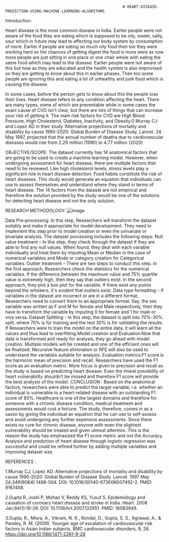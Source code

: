                                                         # HEART-DISEASE-PREDICTION-USING-MACHINE-LEARNING-ALGORITHMS
                                                        
                                                        
                                                        
                                                        
                                                        
                                                        
                                                        
Introduction:

Heart disease is the most common disease in India. Earlier people were not aware of the food  they are eating which is supposed to be oily, sweet, salty, sour which in future may lead to  affecting our body system by consumption of more. Earlier if people are eating so much oily  food then too they were working hard so the chances of getting digest the food is more were  as now more people are just sitting in one place or one chair whole with eating the same food  which may lead to the disease. Earlier people were not aware of this but now as they are  educated and the health system is also improvised so they are getting to know about this in  earlier phases. Then too some people are ignoring this and eating a lot of unhealthy and junk  food which is causing the disease. 


In some cases, before the person gets to know about this  the people lose their lives.  Heart disease refers to any condition affecting the heart. There are many types, some of  which are preventable while in some cases the exact cause of CVD isn't clear, but there are  lots of things that can increase your risk of getting it. The main risk factors for CVD are High  Blood Pressure, High Cholesterol, Diabetes, Inactivity, and Obesity.0 Murray CJ and Lopez  AD in their study ‘Alternative projections of mortality and disability by cause 1990-2020:  Global Burden of Disease Study, Lancet. 24 May 1997, projected that the annual number of  deaths due to cardiovascular diseases would rise from 2.26 million (1990) to 4.77 million  (2020)


OBJECTIVE/SCOPE:
                                                                                             The dataset currently has 14 anatomical factors that are going to be used to create a machine learning model. However, when undergoing assessment for heart disease, there are multiple factors that need to be reviewed. Like high cholesterol levels, stress levels play a significant role in heart disease detection. Food habits constitute the risk of heart diseases. This study would generate an equation that individuals can use to assess themselves and understand where they stand in terms of heart disease. The 14 factors from the dataset are not empirical and therefore the solution provided by the study would be one of the solutions for detecting 
heart disease and not the only solution.


RESEARCH METHODOLOGY:
![image](https://user-images.githubusercontent.com/103196322/163829626-f4bc622c-5d41-468e-9eed-194b41483153.png)




Data Pre-processing:
In this step, Researchers will transform the dataset suitably and make it appropriate for model development. They need to implement this step prior to model creation or even the univariate or bivariate analysis. The dataset processing includes the following steps:
Null value treatment – In this step, they check through the dataset if they are able to find any null values. When found, they deal with each variable individually and treat them by imputing Mean or Median in the case of numerical variables and Mode or category creation for Categorical variables.
Outlier treatment – There are two steps to conduct this step. In the first approach, Researchers check the statistics for the numerical variables. If the difference between the maximum value and 75% quartile value is extremely high, then they say that outliers exist. In the second approach, they plot a box plot for the variable. If there exist any points beyond the whiskers, it's evident that outliers exist.
Data type formatting – If variables in the dataset are incorrect or are in a different format, Researchers need to convert them to an appropriate format. Say, the sex variable was written as F and M for female and Male respectively, then they have to transform the variable by imputing 0 for female and 1 for male or vice versa.
Dataset Splitting - In this step, the dataset is split into 70%-30% split, where 70% is for training and the rest 30% is for validating the results. If Researchers were to train the model on the entire data, it will learn all the values and thus lead to overfitting.Model creation and Evaluation:Now that data is transformed and ready for analysis, they go ahead with model creation. Multiple models will be created and one of the efficient ones will be finalized. Recursive feature elimination or RFE will also be used to understand the variables suitable for analysis.
Evaluation metrics:F1 score is the harmonic mean of precision and recall. Researchers have used the F1 score as an evaluation metric. More focus is given to precision and recall as the study is based on predicting heart disease. Even the tiniest possibility of heart vulnerability shouldn’t be missed and therefore F1 score will provide the best analysis of the model.
CONCLUSION :
Based on the anatomical factors, researchers were able to predict the target variable, i.e. whether an individual is vulnerable to a heart-related disease with an outstanding F1 score of 83%. Healthcare is one of the largest domains and therefore for someone with a chronic disease condition, medical treatment and assessments would cost a fortune. The study, therefore, comes in as a savior by giving the individual an equation that he can use to self-assess and avoid undergoing any further expensive assessments. Since there exists no cure for chronic disease, anyone with even the slightest vulnerability should be treated and given utmost attention. This is the reason the study has emphasized the F1 score metric and not the Accuracy. Analysis and prediction of heart disease through logistic regression was successful 
and could be refined further by adding multiple variables and improving dataset size.


REFERENCES :


1.Murray CJ, Lopez AD. Alternative projections of mortality and disability by cause 1990-2020: Global Burden of Disease Study. Lancet. 1997 May 24;349(9064):1498-504. DOI: 10.1016/S0140-6736(96)07492-2. PMID: 9167458. 


2.Gupta R, Joshi P, Mohan V, Reddy KS, Yusuf S. Epidemiology and causation of coronary heart disease and stroke in India. Heart. 2008 Jan;94(1):16-26. 
DOI: 10.1136/hrt.2007.132951. PMID: 18083949.


3.Gupta, R., Misra, A., Vikram, N. K., Kondal, D., Gupta, S. S., Agrawal, A., & Pandey, R. M. (2009). Younger age of escalation of cardiovascular risk factors in Asian Indian subjects. BMC cardiovascular disorders, 9, 28. https://doi.org/10.1186/1471-2261-9-28



                                                        

